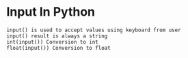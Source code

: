 # Input In Python

    input() is used to accept values using keyboard from user
    input() result is always a string
    int(input()) Conversion to int
    float(input()) Conversion to float
